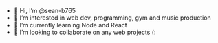 - 👋 Hi, I’m @sean-b765
- 👀 I’m interested in web dev, programming, gym and music production
- 🌱 I’m currently learning Node and React
- 💞️ I’m looking to collaborate on any web projects (:

<!---
sean-b765/sean-b765 is a ✨ special ✨ repository because its `README.md` (this file) appears on your GitHub profile.
You can click the Preview link to take a look at your changes.
--->
